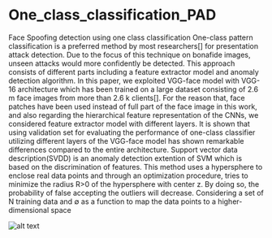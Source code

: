 # One_class_classification_PAD
Face Spoofing detection using one class classification
One-class pattern classification is a preferred method by most researchers[] for presentation attack detection. Due to the focus of this technique on bonafide images, unseen attacks would more confidently be detected. This approach consists of different parts including a feature extractor model and anomaly detection algorithm. In this paper, we exploited VGG-face model with VGG-16 architecture which has been trained on a large dataset consisting of 2.6 m face images from more than 2.6 k clients[]. For the reason that, face patches have been used instead of full part of the face image in this work, and also regarding the hierarchical feature representation of the CNNs, we considered feature extractor model with different layers. It is shown that using validation set for evaluating the performance of one-class classifier utilizing different layers of the VGG-face model has shown remarkable differences compared to the entire architecture.
Support vector data description(SVDD) is an anomaly detection extention of SVM which is based on the discrimination of features. This method uses a hypersphere to enclose real data  points and through an optimization procedure, tries to minimize the radius R>0 of the hypersphere with center z. By doing so, the probability of false accepting the outliers will decrease. Considering a set of N training data and ∅ as a function to map the data points to a higher-dimensional space


![alt text](https://www.uplooder.net/img/image/48/9a6d92ce0c8d082406c7c27ad0cda1c5/sphx-glr-plot-sgdocsvm-vs-ocsvm-001.png)
